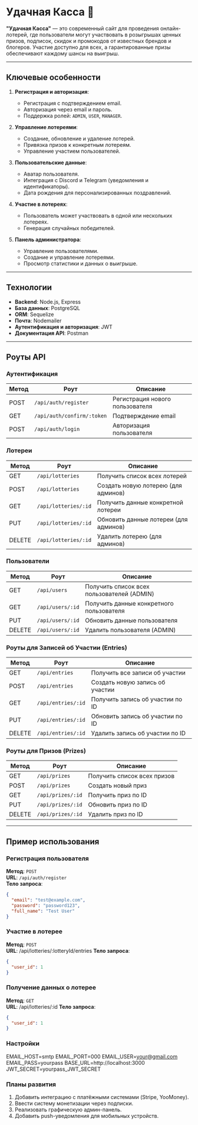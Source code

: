 # Удачная Касса 🎉

**"Удачная Касса"** — это современный сайт для проведения онлайн-лотерей, где пользователи могут участвовать в розыгрышах ценных призов, подписок, скидок и промокодов от известных брендов и блогеров. Участие доступно для всех, а гарантированные призы обеспечивают каждому шансы на выигрыш.

---

## **Ключевые особенности**

1. **Регистрация и авторизация**:
   - Регистрация с подтверждением email.
   - Авторизация через email и пароль.
   - Поддержка ролей: `ADMIN`, `USER`, `MANAGER`.

2. **Управление лотереями**:
   - Создание, обновление и удаление лотерей.
   - Привязка призов к конкретным лотереям.
   - Управление участием пользователей.

3. **Пользовательские данные**:
   - Аватар пользователя.
   - Интеграция с Discord и Telegram (уведомления и идентификаторы).
   - Дата рождения для персонализированных поздравлений.

4. **Участие в лотереях**:
   - Пользователь может участвовать в одной или нескольких лотереях.
   - Генерация случайных победителей.

5. **Панель администратора**:
   - Управление пользователями.
   - Создание и управление лотереями.
   - Просмотр статистики и данных о выигрыше.

---

## **Технологии**

- **Backend**: Node.js, Express
- **База данных**: PostgreSQL
- **ORM**: Sequelize
- **Почта**: Nodemailer
- **Аутентификация и авторизация**: JWT
- **Документация API**: Postman

---

## **Роуты API**

### **Аутентификация**
| Метод | Роут                | Описание                                 |
|-------|---------------------|------------------------------------------|
| POST  | `/api/auth/register` | Регистрация нового пользователя         |
| GET   | `/api/auth/confirm/:token` | Подтверждение email               |
| POST  | `/api/auth/login`    | Авторизация пользователя                |

### **Лотереи**
| Метод | Роут                | Описание                                 |
|-------|---------------------|------------------------------------------|
| GET   | `/api/lotteries`    | Получить список всех лотерей             |
| POST  | `/api/lotteries`    | Создать новую лотерею (для админов)      |
| GET   | `/api/lotteries/:id`| Получить данные конкретной лотереи       |
| PUT   | `/api/lotteries/:id`| Обновить данные лотереи (для админов)    |
| DELETE| `/api/lotteries/:id`| Удалить лотерею (для админов)            |

### **Пользователи**
| Метод | Роут                | Описание                                  |
|-------|---------------------|------------------------------------------|
| GET   | `/api/users`        | Получить список всех пользователей (ADMIN) |
| GET   | `/api/users/:id`    | Получить данные конкретного пользователя |
| PUT   | `/api/users/:id`    | Обновить данные пользователя             |
| DELETE| `/api/users/:id`    | Удалить пользователя (ADMIN)             |

### **Роуты для Записей об Участии (Entries)**

| Метод | Роут                | Описание                                 |
|-------|---------------------|------------------------------------------|
| GET   | `/api/entries`      | Получить все записи об участии           |
| POST  | `/api/entries`      | Создать новую запись об участии          |
| GET   | `/api/entries/:id`  | Получить запись об участии по ID         |
| PUT   | `/api/entries/:id`  | Обновить запись об участии по ID         |
| DELETE| `/api/entries/:id`  | Удалить запись об участии по ID          |

### **Роуты для Призов (Prizes)**

| Метод | Роут                | Описание                                 |
|-------|---------------------|------------------------------------------|
| GET   | `/api/prizes`       | Получить список всех призов              |
| POST  | `/api/prizes`       | Создать новый приз                       |
| GET   | `/api/prizes/:id`   | Получить приз по ID                      |
| PUT   | `/api/prizes/:id`   | Обновить приз по ID                      |
| DELETE| `/api/prizes/:id`   | Удалить приз по ID                       |

---

## **Пример использования**

### Регистрация пользователя
**Метод**: `POST`  
**URL**: `/api/auth/register`  
**Тело запроса**:
```json
{
  "email": "test@example.com",
  "password": "password123",
  "full_name": "Test User"
}
```

### Участие в лотерее
**Метод**: `POST`  
**URL**: /api/lotteries/:lotteryId/entries
**Тело запроса**:
```json
{
  "user_id": 1
}
```
### Получение данных о лотерее
**Метод**: `GET`  
**URL**: /api/lotteries/:id
**Тело запроса**:
```json
{
  "user_id": 1
}
```

### Настройки
EMAIL_HOST=smtp
EMAIL_PORT=000
EMAIL_USER=your@gmail.com
EMAIL_PASS=yourpass
BASE_URL=http://localhost:3000
JWT_SECRET=yourpass_JWT_SECRET

### Планы развития

1. Добавить интеграцию с платёжными системами (Stripe, YooMoney).
2. Ввести систему монетизации через подписки.
3. Реализовать графическую админ-панель.
4. Добавить push-уведомления для мобильных устройств.